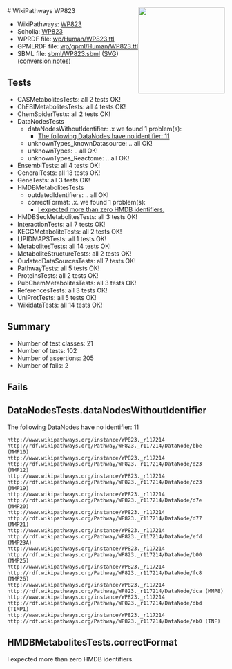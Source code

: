 <img style="float: right; width: 200px" src="../logo.png" />
# WikiPathways WP823

* WikiPathways: [WP823](https://identifiers.org/wikipathways:WP823)
* Scholia: [WP823](https://scholia.toolforge.org/wikipathways/WP823)
* WPRDF file: [wp/Human/WP823.ttl](../wp/Human/WP823.ttl)
* GPMLRDF file: [wp/gpml/Human/WP823.ttl](../wp/gpml/Human/WP823.ttl)
* SBML file: [sbml/WP823.sbml](../sbml/WP823.sbml) ([SVG](../sbml/WP823.svg)) ([conversion notes](../sbml/WP823.txt))

## Tests
* CASMetabolitesTests: all 2 tests OK!
* ChEBIMetabolitesTests: all 4 tests OK!
* ChemSpiderTests: all 2 tests OK!
* DataNodesTests
    * dataNodesWithoutIdentifier: .x we found 1 problem(s):
        * [The following DataNodes have no identifier: 11](#8792c491)
    * unknownTypes_knownDatasource: .. all OK!
    * unknownTypes: .. all OK!
    * unknownTypes_Reactome: .. all OK!
* EnsemblTests: all 4 tests OK!
* GeneralTests: all 13 tests OK!
* GeneTests: all 3 tests OK!
* HMDBMetabolitesTests
    * outdatedIdentifiers: .. all OK!
    * correctFormat: .x. we found 1 problem(s):
        * [I expected more than zero HMDB identifiers.](#ad154c1e)
* HMDBSecMetabolitesTests: all 3 tests OK!
* InteractionTests: all 7 tests OK!
* KEGGMetaboliteTests: all 2 tests OK!
* LIPIDMAPSTests: all 1 tests OK!
* MetabolitesTests: all 14 tests OK!
* MetaboliteStructureTests: all 2 tests OK!
* OudatedDataSourcesTests: all 7 tests OK!
* PathwayTests: all 5 tests OK!
* ProteinsTests: all 2 tests OK!
* PubChemMetabolitesTests: all 3 tests OK!
* ReferencesTests: all 3 tests OK!
* UniProtTests: all 5 tests OK!
* WikidataTests: all 14 tests OK!


## Summary

* Number of test classes: 21
* Number of tests: 102
* Number of assertions: 205
* Number of fails: 2

## Fails

<a name="8792c491" />

## DataNodesTests.dataNodesWithoutIdentifier

The following DataNodes have no identifier: 11
```
http://www.wikipathways.org/instance/WP823._r117214 http://rdf.wikipathways.org/Pathway/WP823._r117214/DataNode/bbe (MMP10)
http://www.wikipathways.org/instance/WP823._r117214 http://rdf.wikipathways.org/Pathway/WP823._r117214/DataNode/d23 (MMP12)
http://www.wikipathways.org/instance/WP823._r117214 http://rdf.wikipathways.org/Pathway/WP823._r117214/DataNode/c23 (MMP19)
http://www.wikipathways.org/instance/WP823._r117214 http://rdf.wikipathways.org/Pathway/WP823._r117214/DataNode/d7e (MMP20)
http://www.wikipathways.org/instance/WP823._r117214 http://rdf.wikipathways.org/Pathway/WP823._r117214/DataNode/d77 (MMP21)
http://www.wikipathways.org/instance/WP823._r117214 http://rdf.wikipathways.org/Pathway/WP823._r117214/DataNode/efd (MMP23A)
http://www.wikipathways.org/instance/WP823._r117214 http://rdf.wikipathways.org/Pathway/WP823._r117214/DataNode/b00 (MMP25)
http://www.wikipathways.org/instance/WP823._r117214 http://rdf.wikipathways.org/Pathway/WP823._r117214/DataNode/fc8 (MMP26)
http://www.wikipathways.org/instance/WP823._r117214 http://rdf.wikipathways.org/Pathway/WP823._r117214/DataNode/dca (MMP8)
http://www.wikipathways.org/instance/WP823._r117214 http://rdf.wikipathways.org/Pathway/WP823._r117214/DataNode/dbd (TIMP1)
http://www.wikipathways.org/instance/WP823._r117214 http://rdf.wikipathways.org/Pathway/WP823._r117214/DataNode/eb0 (TNF)
```

<a name="ad154c1e" />

## HMDBMetabolitesTests.correctFormat

I expected more than zero HMDB identifiers.
